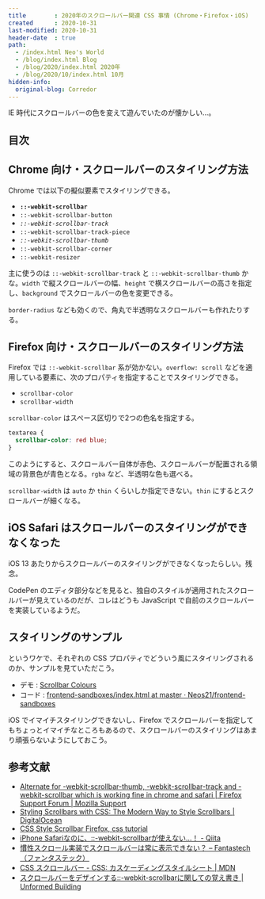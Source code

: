 ```yaml
---
title        : 2020年のスクロールバー関連 CSS 事情 (Chrome・Firefox・iOS)
created      : 2020-10-31
last-modified: 2020-10-31
header-date  : true
path:
  - /index.html Neo's World
  - /blog/index.html Blog
  - /blog/2020/index.html 2020年
  - /blog/2020/10/index.html 10月
hidden-info:
  original-blog: Corredor
---
```


IE 時代にスクロールバーの色を変えて遊んでいたのが懐かしい…。

## 目次

## Chrome 向け・スクロールバーのスタイリング方法

Chrome では以下の擬似要素でスタイリングできる。

- **`::-webkit-scrollbar`**
- `::-webkit-scrollbar-button`
- *`::-webkit-scrollbar-track`*
- `::-webkit-scrollbar-track-piece`
- *`::-webkit-scrollbar-thumb`*
- `::-webkit-scrollbar-corner`
- `::-webkit-resizer`

主に使うのは `::-webkit-scrollbar-track` と `::-webkit-scrollbar-thumb` かな。`width` で縦スクロールバーの幅、`height` で横スクロールバーの高さを指定し、`background` でスクロールバーの色を変更できる。

`border-radius` なども効くので、角丸で半透明なスクロールバーも作れたりする。

## Firefox 向け・スクロールバーのスタイリング方法

Firefox では `::-webkit-scrollbar` 系が効かない。`overflow: scroll` などを適用している要素に、次のプロパティを指定することでスタイリングできる。

- `scrollbar-color`
- `scrollbar-width`

`scrollbar-color` はスペース区切りで2つの色名を指定する。

```css
textarea {
  scrollbar-color: red blue;
}
```

このようにすると、スクロールバー自体が赤色、スクロールバーが配置される領域の背景色が青色となる。`rgba` など、半透明な色も選べる。

`scrollbar-width` は `auto` か `thin` くらいしか指定できない。`thin` にするとスクロールバーが細くなる。

## iOS Safari はスクロールバーのスタイリングができなくなった

iOS 13 あたりからスクロールバーのスタイリングができなくなったらしい。残念。

CodePen のエディタ部分などを見ると、独自のスタイルが適用されたスクロールバーが見えているのだが、コレはどうも JavaScript で自前のスクロールバーを実装しているようだ。

## スタイリングのサンプル

というワケで、それぞれの CSS プロパティでどういう風にスタイリングされるのか、サンプルを見ていただこう。

- デモ : [Scrollbar Colours](https://neos21.github.io/frontend-sandboxes/scrollbar-colours/index.html)
- コード : [frontend-sandboxes/index.html at master · Neos21/frontend-sandboxes](https://github.com/neos21/frontend-sandboxes/blob/master/scrollbar-colours/index.html)

iOS でイマイチスタイリングできないし、Firefox でスクロールバーを指定してもちょっとイマイチなところもあるので、スクロールバーのスタイリングはあまり頑張らないようにしておこう。

## 参考文献

- [Alternate for -webkit-scrollbar-thumb, -webkit-scrollbar-track and -webkit-scrollbar which is working fine in chrome and safari | Firefox Support Forum | Mozilla Support](https://support.mozilla.org/bm/questions/944584)
- [Styling Scrollbars with CSS: The Modern Way to Style Scrollbars | DigitalOcean](https://www.digitalocean.com/community/tutorials/css-scrollbars)
- [CSS Style Scrollbar Firefox, css tutorial](https://www.agernic.com/css-tutorial/css-style-scrollbar-firefox.html)
- [iPhone Safariなのに、::-webkit-scrollbarが使えない...！ - Qiita](https://qiita.com/kakuta_yu/items/626d7feecf54e39f7127)
- [慣性スクロール実装でスクロールバーは常に表示できない？ – Fantastech（ファンタステック）](https://fantastech.net/scroll-bar)
- [CSS スクロールバー - CSS: カスケーディングスタイルシート | MDN](https://developer.mozilla.org/ja/docs/Web/CSS/CSS_Scrollbars)
- [スクロールバーをデザインする::-webkit-scrollbarに関しての覚え書き | Unformed Building](https://unformedbuilding.com/articles/learn-about-webkit-scrollbar/)
